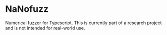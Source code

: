 # NaNofuzz
Numerical fuzzer for Typescript.  This is currently part of a research project and is not intended for real-world use.
